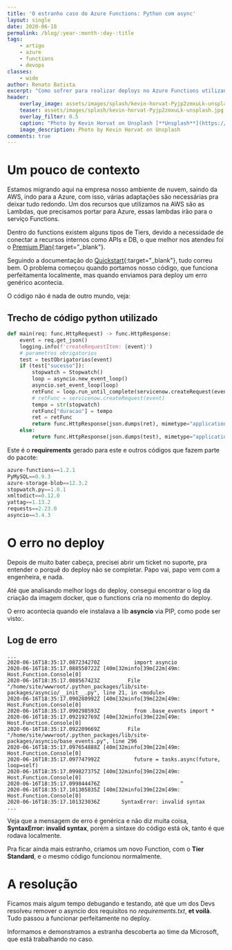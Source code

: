 ```yaml
---
title: 'O estranho caso do Azure Functions: Python com async'
layout: single
date: 2020-06-18
permalink: /blog/:year-:month-:day-:title
tags:
    - artigo
    - azure
    - functions
    - devops
classes: 
    - wide
author: Renato Batista
excerpt: "Como sofrer para realizar deploys no Azure Functions utilizando Python"
header:
    overlay_image: assets/images/splash/kevin-horvat-Pyjp2zmxuLk-unsplash.jpg
    teaser: assets/images/splash/kevin-horvat-Pyjp2zmxuLk-unsplash.jpg
    overlay_filter: 0.5
    caption: "Photo by Kevin Horvat on Unsplash [**Unsplash**](https://unsplash.com/@hidd3n?utm_source=unsplash&utm_medium=referral&utm_content=creditCopyText)"
    image_description: Photo by Kevin Horvat on Unsplash
comments: true
---
```

# Um pouco de contexto
Estamos migrando aqui na empresa nosso ambiente de nuvem, saindo da AWS, indo para a Azure, com isso, várias adaptações são necessárias pra deixar tudo redondo. 
Um dos recursos que utilizamos na AWS são as Lambdas, que precisamos portar para Azure, essas lambdas irão para o serviço Functions.

Dentro do functions existem alguns tipos de Tiers, devido a necessidade de conectar a recursos internos como APIs e DB, o que melhor nos atendeu foi o [Premium Plan](https://docs.microsoft.com/en-us/azure/azure-functions/functions-premium-plan){:target="_blank"}.

Seguindo a documentação do [Quickstart](https://docs.microsoft.com/en-us/azure/azure-functions/functions-create-first-function-vs-code?pivots=programming-language-python){:target="_blank"}, tudo correu bem.
O problema começou quando portamos nosso código, que funciona perfeitamenta localmente, mas quando enviamos para deploy um erro genérico acontecia.

O código não é nada de outro mundo, veja:
## Trecho de código python utilizado

```python
def main(req: func.HttpRequest) -> func.HttpResponse:
    event = req.get_json()
    logging.info(f'createRequestItem: {event}')
    # parametros obrigatorios
    test = testObrigatorios(event)
    if (test["sucesso"]):
        stopwatch = Stopwatch()
        loop = asyncio.new_event_loop()
        asyncio.set_event_loop(loop)
        retFunc = loop.run_until_complete(servicenow.createRequest(event))
        # retFunc = servicenow.createRequest(event)
        tempo = str(stopwatch)
        retFunc["duracao"] = tempo
        ret = retFunc
        return func.HttpResponse(json.dumps(ret), mimetype="application/json")
    else:
        return func.HttpResponse(json.dumps(test), mimetype="application/json")
```

Este é o **requirements** gerado para este e outros códigos que fazem parte do pacote:

```python
azure-functions==1.2.1
PyMySQL==0.9.3
azure-storage-blob==12.3.2
stopwatch.py==1.0.1
xmltodict==0.12.0
yattag==1.13.2
requests==2.23.0
asyncio==3.4.3
```

# O erro no deploy

Depois de muito bater cabeça, precisei abrir um ticket no suporte, pra entender o porquê do deploy não se completar. Papo vai, papo vem com a engenheira, e nada.

Até que analisando melhor logs do deploy, consegui encontrar o log da criação da imagem docker, que o functions cria no momento do deploy.

O erro acontecia quando ele instalava a lib **asyncio** via PIP, como pode ser visto:.
## Log de erro
```shell
...
2020-06-16T18:35:17.087234270Z           import asyncio
2020-06-16T18:35:17.088550722Z [40m[32minfo[39m[22m[49m: Host.Function.Console[0]
2020-06-16T18:35:17.088567423Z         File "/home/site/wwwroot/.python_packages/lib/site-packages/asyncio/__init__.py", line 21, in <module>
2020-06-16T18:35:17.090280992Z [40m[32minfo[39m[22m[49m: Host.Function.Console[0]
2020-06-16T18:35:17.090298593Z           from .base_events import *
2020-06-16T18:35:17.092192769Z [40m[32minfo[39m[22m[49m: Host.Function.Console[0]
2020-06-16T18:35:17.092209669Z         File "/home/site/wwwroot/.python_packages/lib/site-packages/asyncio/base_events.py", line 296
2020-06-16T18:35:17.097654888Z [40m[32minfo[39m[22m[49m: Host.Function.Console[0]
2020-06-16T18:35:17.097747992Z           future = tasks.async(future, loop=self)
2020-06-16T18:35:17.099827375Z [40m[32minfo[39m[22m[49m: Host.Function.Console[0]
2020-06-16T18:35:17.099844476Z                          ^
2020-06-16T18:35:17.101305835Z [40m[32minfo[39m[22m[49m: Host.Function.Console[0]
2020-06-16T18:35:17.101323036Z       SyntaxError: invalid syntax
...
```

Veja que a mensagem de erro é genérica e não diz muita coisa, **SyntaxError: invalid syntax**, porém a sintaxe do código está ok, tanto é que rodava localmente.

Pra ficar ainda mais estranho, criamos um novo Function, com o **Tier Standard**, e o mesmo código funcionou normalmente.

# A resolução

Ficamos mais algum tempo debugando e testando, até que um dos Devs resolveu remover o asyncio dos requisitos no *requirements.txt*, **et voilà**. Tudo passou a funcionar perfeitamente no deploy.

Informamos e demonstramos a estranha descoberta ao time da Microsoft, que está trabalhando no caso. 